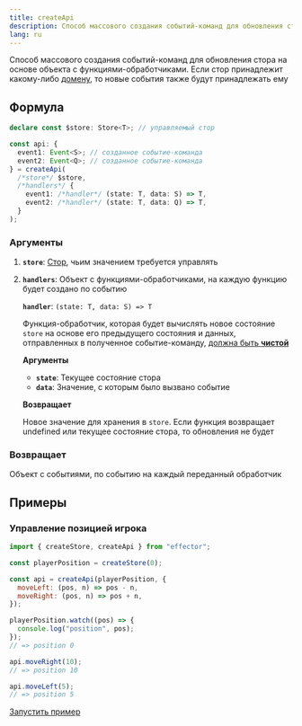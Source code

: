 ```yaml
---
title: createApi
description: Способ массового создания событий-команд для обновления стора
lang: ru
---
```


Способ массового создания событий-команд для обновления стора на основе объекта с функциями-обработчиками. Если стор принадлежит какому-либо [домену](/ru/api/effector/Domain), то новые события также будут принадлежать ему

## Формула

```ts
declare const $store: Store<T>; // управляемый стор

const api: {
  event1: Event<S>; // созданное событие-команда
  event2: Event<Q>; // созданное событие-команда
} = createApi(
  /*store*/ $store,
  /*handlers*/ {
    event1: /*handler*/ (state: T, data: S) => T,
    event2: /*handler*/ (state: T, data: Q) => T,
  }
);
```

### Аргументы

1. **`store`**: [Стор](/ru/api/effector/Store), чьим значением требуется управлять
2. **`handlers`**: Объект с функциями-обработчиками, на каждую функцию будет создано по событию

   **`handler`**: `(state: T, data: S) => T`

   Функция-обработчик, которая будет вычислять новое состояние `store` на основе его предыдущего состояния и данных, отправленных в полученное событие-команду, [должна быть **чистой**](/ru/explanation/glossary#purity)

   **Аргументы**

   - **`state`**: Текущее состояние стора
   - **`data`**: Значение, с которым было вызвано событие

   **Возвращает**

   Новое значение для хранения в `store`. Если функция возвращает undefined или текущее состояние стора, то обновления не будет

### Возвращает

Объект с событиями, по событию на каждый переданный обработчик

## Примеры

### Управление позицией игрока

```js
import { createStore, createApi } from "effector";

const playerPosition = createStore(0);

const api = createApi(playerPosition, {
  moveLeft: (pos, n) => pos - n,
  moveRight: (pos, n) => pos + n,
});

playerPosition.watch((pos) => {
  console.log("position", pos);
});
// => position 0

api.moveRight(10);
// => position 10

api.moveLeft(5);
// => position 5
```

[Запустить пример](https://share.effector.dev/1ujGqL37)
